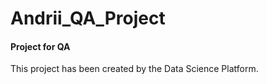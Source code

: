 # Andrii_QA_Project
#### Project for QA

This project has been created by the Data Science Platform.
